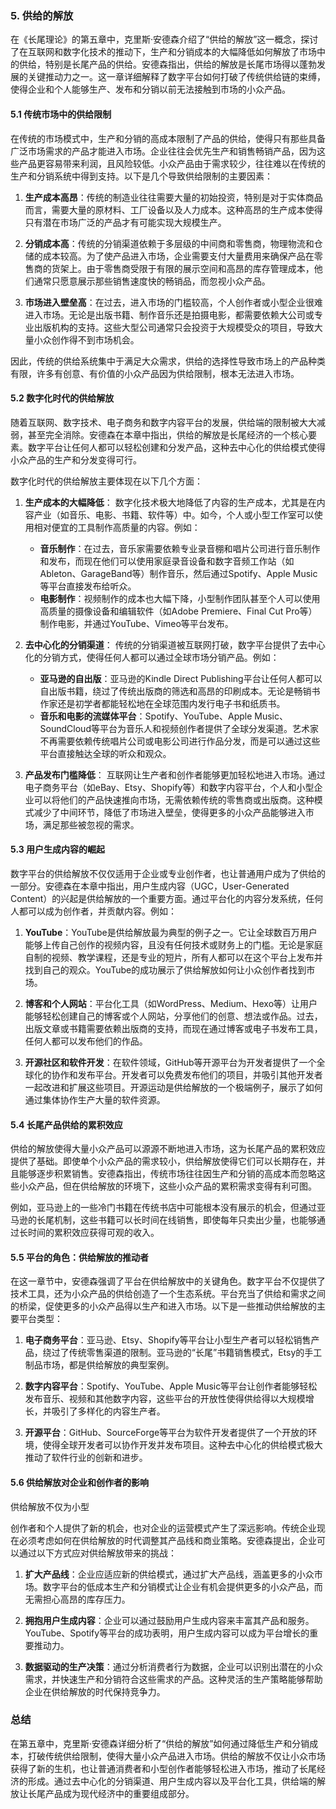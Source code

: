 ### 5. 供给的解放

在《长尾理论》的第五章中，克里斯·安德森介绍了“供给的解放”这一概念，探讨了在互联网和数字化技术的推动下，生产和分销成本的大幅降低如何解放了市场中的供给，特别是长尾产品的供给。安德森指出，供给的解放是长尾市场得以蓬勃发展的关键推动力之一。这一章详细解释了数字平台如何打破了传统供给链的束缚，使得企业和个人能够生产、发布和分销以前无法接触到市场的小众产品。

#### 5.1 传统市场中的供给限制

在传统的市场模式中，生产和分销的高成本限制了产品的供给，使得只有那些具备广泛市场需求的产品才能进入市场。企业往往会优先生产和销售畅销产品，因为这些产品更容易带来利润，且风险较低。小众产品由于需求较少，往往难以在传统的生产和分销系统中得到支持。以下是几个导致供给限制的主要因素：

1. **生产成本高昂**：传统的制造业往往需要大量的初始投资，特别是对于实体商品而言，需要大量的原材料、工厂设备以及人力成本。这种高昂的生产成本使得只有潜在市场广泛的产品才有可能实现大规模生产。
   
2. **分销成本高**：传统的分销渠道依赖于多层级的中间商和零售商，物理物流和仓储的成本较高。为了使产品进入市场，企业需要支付大量费用来确保产品在零售商的货架上。由于零售商受限于有限的展示空间和高昂的库存管理成本，他们通常只愿意展示那些销售速度快的畅销品，而忽视小众产品。

3. **市场进入壁垒高**：在过去，进入市场的门槛较高，个人创作者或小型企业很难进入市场。无论是出版书籍、制作音乐还是拍摄电影，都需要依赖大公司或专业出版机构的支持。这些大型公司通常只会投资于大规模受众的项目，导致大量小众创作得不到市场机会。

因此，传统的供给系统集中于满足大众需求，供给的选择性导致市场上的产品种类有限，许多有创意、有价值的小众产品因为供给限制，根本无法进入市场。

#### 5.2 数字化时代的供给解放

随着互联网、数字技术、电子商务和数字内容平台的发展，供给端的限制被大大减弱，甚至完全消除。安德森在本章中指出，供给的解放是长尾经济的一个核心要素。数字平台让任何人都可以轻松创建和分发产品，这种去中心化的供给模式使得小众产品的生产和分发变得可行。

数字化时代的供给解放主要体现在以下几个方面：

1. **生产成本的大幅降低**：
   数字化技术极大地降低了内容的生产成本，尤其是在内容产业（如音乐、电影、书籍、软件等）中。如今，个人或小型工作室可以使用相对便宜的工具制作高质量的内容。例如：
   - **音乐制作**：在过去，音乐家需要依赖专业录音棚和唱片公司进行音乐制作和发布，而现在他们可以使用家庭录音设备和数字音频工作站（如Ableton、GarageBand等）制作音乐，然后通过Spotify、Apple Music等平台直接发布给听众。
   - **电影制作**：视频制作的成本也大幅下降，小型制作团队甚至个人可以使用高质量的摄像设备和编辑软件（如Adobe Premiere、Final Cut Pro等）制作电影，并通过YouTube、Vimeo等平台发布。

2. **去中心化的分销渠道**：
   传统的分销渠道被互联网打破，数字平台提供了去中心化的分销方式，使得任何人都可以通过全球市场分销产品。例如：
   - **亚马逊的自出版**：亚马逊的Kindle Direct Publishing平台让任何人都可以自出版书籍，绕过了传统出版商的筛选和高昂的印刷成本。无论是畅销书作家还是初学者都能轻松地在全球范围内发行电子书和纸质书。
   - **音乐和电影的流媒体平台**：Spotify、YouTube、Apple Music、SoundCloud等平台为音乐人和视频创作者提供了全球分发渠道。艺术家不再需要依赖传统唱片公司或电影公司进行作品分发，而是可以通过这些平台直接触达全球的听众和观众。

3. **产品发布门槛降低**：
   互联网让生产者和创作者能够更加轻松地进入市场。通过电子商务平台（如eBay、Etsy、Shopify等）和数字内容平台，个人和小型企业可以将他们的产品快速推向市场，无需依赖传统的零售商或出版商。这种模式减少了中间环节，降低了市场进入壁垒，使得更多的小众产品能够进入市场，满足那些被忽视的需求。

#### 5.3 用户生成内容的崛起

数字平台的供给解放不仅仅适用于企业或专业创作者，也让普通用户成为了供给的一部分。安德森在本章中指出，用户生成内容（UGC，User-Generated Content）的兴起是供给解放的一个重要方面。通过平台化的内容分发系统，任何人都可以成为创作者，并贡献内容。例如：

1. **YouTube**：YouTube是供给解放最为典型的例子之一。它让全球数百万用户能够上传自己创作的视频内容，且没有任何技术或财务上的门槛。无论是家庭自制的视频、教学课程，还是专业的短片，所有人都可以在这个平台上发布并找到自己的观众。YouTube的成功展示了供给解放如何让小众创作者找到市场。

2. **博客和个人网站**：平台化工具（如WordPress、Medium、Hexo等）让用户能够轻松创建自己的博客或个人网站，分享他们的创意、想法或作品。过去，出版文章或书籍需要依赖出版商的支持，而现在通过博客或电子书发布工具，任何人都可以发布他们的作品。

3. **开源社区和软件开发**：在软件领域，GitHub等开源平台为开发者提供了一个全球化的协作和发布平台。开发者可以免费发布他们的项目，并吸引其他开发者一起改进和扩展这些项目。开源运动是供给解放的一个极端例子，展示了如何通过集体协作生产大量的软件资源。

#### 5.4 长尾产品供给的累积效应

供给的解放使得大量小众产品可以源源不断地进入市场，这为长尾产品的累积效应提供了基础。即使单个小众产品的需求较小，供给解放使得它们可以长期存在，并且能够逐步积累销售。安德森指出，传统市场往往因生产和分销的高成本而忽略这些小众产品，但在供给解放的环境下，这些小众产品的累积需求变得有利可图。

例如，亚马逊上的一些冷门书籍在传统书店中可能根本没有展示的机会，但通过亚马逊的长尾机制，这些书籍可以长时间在线销售，即使每年只卖出少量，也能够通过长时间的累积效应获得可观的收入。

#### 5.5 平台的角色：供给解放的推动者

在这一章节中，安德森强调了平台在供给解放中的关键角色。数字平台不仅提供了技术工具，还为小众产品的供给创造了一个生态系统。平台充当了供给和需求之间的桥梁，促使更多的小众产品得以生产和进入市场。以下是一些推动供给解放的主要平台类型：

1. **电子商务平台**：亚马逊、Etsy、Shopify等平台让小型生产者可以轻松销售产品，绕过了传统零售渠道的限制。亚马逊的“长尾”书籍销售模式，Etsy的手工制品市场，都是供给解放的典型案例。
   
2. **数字内容平台**：Spotify、YouTube、Apple Music等平台让创作者能够轻松发布音乐、视频和其他数字内容，这些平台的开放性使得供给得以大规模增长，并吸引了多样化的内容生产者。

3. **开源平台**：GitHub、SourceForge等平台为软件开发者提供了一个开放的环境，使得全球开发者可以协作开发并发布项目。这种去中心化的供给模式极大推动了软件行业的创新和进步。

#### 5.6 供给解放对企业和创作者的影响

供给解放不仅为小型

创作者和个人提供了新的机会，也对企业的运营模式产生了深远影响。传统企业现在必须考虑如何在供给解放的时代调整其产品线和商业策略。安德森提出，企业可以通过以下方式应对供给解放带来的挑战：

1. **扩大产品线**：企业应适应新的供给模式，通过扩大产品线，涵盖更多的小众市场。数字平台的低成本生产和分销模式让企业有机会提供更多的小众产品，而无需担心高昂的库存压力。

2. **拥抱用户生成内容**：企业可以通过鼓励用户生成内容来丰富其产品和服务。YouTube、Spotify等平台的成功表明，用户生成内容可以成为平台增长的重要推动力。

3. **数据驱动的生产决策**：通过分析消费者行为数据，企业可以识别出潜在的小众需求，并快速生产和分销符合这些需求的产品。这种灵活的生产策略能够帮助企业在供给解放的时代保持竞争力。

### 总结

在第五章中，克里斯·安德森详细分析了“供给的解放”如何通过降低生产和分销成本，打破传统供给限制，使得大量小众产品进入市场。供给的解放不仅让小众市场获得了新的生机，也让普通消费者和小型创作者能够轻松进入市场，推动了长尾经济的形成。通过去中心化的分销渠道、用户生成内容以及平台化工具，供给端的解放让长尾产品成为现代经济中的重要组成部分。
